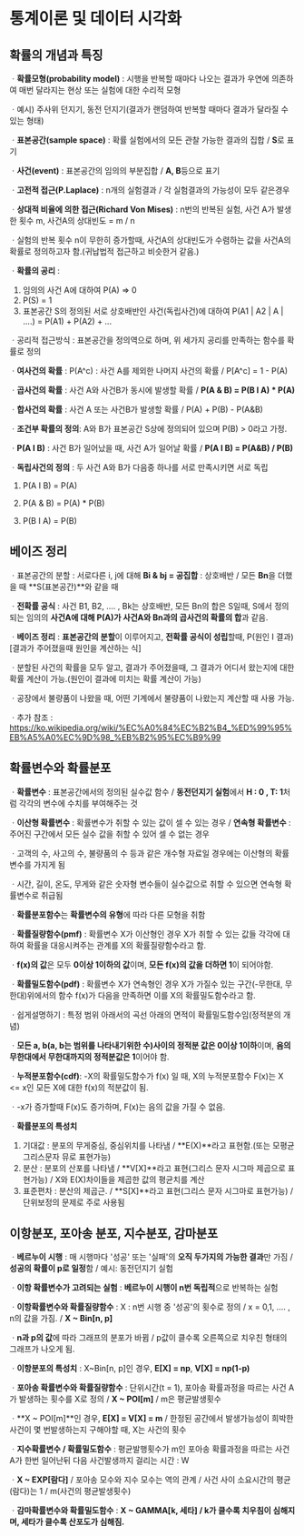 # 통계이론 및 데이터 시각화

## 확률의 개념과 특징

ㆍ**확률모형(probability model)** : 시행을 반복할 때마다 나오는 결과가 우연에 의존하여 매번 달라지는 현상 또는 실험에 대한 수리적 모형

ㆍ예시) 주사위 던지기, 동전 던지기(결과가 랜덤하여 반복할 때마다 결과가 달라질 수 있는 형태)

ㆍ**표본공간(sample space)** : 확률 실험에서의 모든 관찰 가능한 결과의 집합 / **S**로 표기

ㆍ**사건(event)** : 표본공간의 임의의 부분집합 / **A, B**등으로 표기 

ㆍ**고전적 접근(P.Laplace)** : n개의 실험결과 / 각 실험결과의 가능성이 모두 같은경우

ㆍ**상대적 비율에 의한 접근(Richard Von Mises)** : n번의 반복된 실험, 사건 A가 발생한 횟수 m, 사건A의 상대빈도 = m / n

ㆍ실험의 반복 횟수 n이 무한히 증가할때, 사건A의 상대빈도가 수렴하는 값을 사건A의 확률로 정의하고자 함.(귀납법적 접근하고 비슷한거 같음.)

ㆍ**확률의 공리** : 

1) 임의의 사건 A에 대하여 P(A) => 0 
2) P(S) = 1 
3) 표본공간 S의 정의된 서로 상호배반인 사건(독립사건)에 대하여 P(A1 | A2 | A | ....) = P(A1) + P(A2) + ...

ㆍ공리적 접근방식 : 표본공간을 정의역으로 하며, 위 세가지 공리를 만족하는 함수를 확률로 정의

ㆍ**여사건의 확률** : P(A^c) : 사건 A를 제외한 나머지 사건의 확률 / P[A^c] = 1 - P(A)

ㆍ**곱사건의 확률** : 사건 A와 사건B가 동시에 발생할 확률 / **P(A & B) = P(B I A) * P(A)**

ㆍ**합사건의 확률** : 사건 A 또는 사건B가 발생할 확률 / P(A) + P(B) - P(A&B)

ㆍ**조건부 확률의 정의**: A와 B가 표본공간 S상에 정의되어 있으며 P(B) > 0라고 가정. 

ㆍ**P(A I B)** : 사건 B가 일어났을 때, 사건 A가 일어날 확률 / **P(A I B) = P(A&B) / P(B)**

ㆍ**독립사건의 정의** : 두 사건 A와 B가 다음중 하나를 서로 만족시키면 서로 독립

1. P(A I B) = P(A)

2. P(A & B) = P(A) * P(B)

3. P(B I A) = P(B)

   

## 베이즈 정리

ㆍ표본공간의 분할 : 서로다른 i, j에 대해 **Bi & bj = 공집합** : 상호배반 / 모든 **Bn**을 더했을 때 **S(표본공간)**와 같을 때

ㆍ**전확률 공식** : 사건 B1, B2, .... , Bk는 상호배반, 모든 Bn의 합은 S일때, S에서 정의되는 임의의 **사건A에 대해 P(A)가 사건A와 Bn과의 곱사건의 확률의 합**과 같음.

ㆍ**베이즈 정리** : **표본공간의 분할**이 이루어지고, **전확률 공식이 성립**할때, P(원인 I 결과)[결과가 주어졌을때 원인을 계산하는 식]

ㆍ분할된 사건의 확률을 모두 알고, 결과가 주어졌을때, 그 결과가 어디서 왔는지에 대한 확률 계산이 가능.(원인이 결과에 미치는 확률 계산이 가능)

ㆍ공장에서 불량품이 나왔을 때, 어떤 기계에서 불량품이 나왔는지 계산할 때 사용 가능.

ㆍ추가 참조 : https://ko.wikipedia.org/wiki/%EC%A0%84%EC%B2%B4_%ED%99%95%EB%A5%A0%EC%9D%98_%EB%B2%95%EC%B9%99



## 확률변수와 확률분포

ㆍ**확률변수** : 표본공간에서의 정의된 실수값 함수 / **동전던지기 실험**에서 **H : 0 , T: 1**처럼 각각의 변수에 수치를 부여해주는 것

ㆍ**이산형 확률변수** : 확률변수가 취할 수 있는 값이 셀 수 있는 경우 / **연속형 확률변수** : 주어진 구간에서 모든 실수 값을 취할 수 있어 셀 수 없는 경우

ㆍ고객의 수, 사고의 수, 불량품의 수 등과 같은 개수형 자료일 경우에는 이산형의 확률변수를 가지게 됨

ㆍ시간, 길이, 온도, 무게와 같은 숫자형 변수들이 실수값으로 취할 수 있으면 연속형 확률변수로 취급됨

ㆍ**확률분포함수**는 **확률변수의 유형**에 따라 다른 모형을 취함

ㆍ**확률질량함수(pmf)** : 확률변수 X가 이산형인 경우 X가 취할 수 있는 값들 각각에 대하여 확률을 대응시켜주는 관계를 X의 확률질량함수라고 함.

ㆍ**f(x)의 값**은 모두 **0이상 1이하의 값**이며, **모든 f(x)의 값을 더하면 1**이 되어야함.

ㆍ**확률밀도함수(pdf)** : 확률변수 X가 연속형인 경우 X가 가질수 있는 구간(-무한대, 무한대)위에서의 함수 f(x)가 다음을 만족하면 이를 X의 확률밀도함수라고 함.

ㆍ쉽게설명하기 : 특정 범위 아래서의 곡선 아래의 면적이 확률밀도함수임(정적분의 개념)

ㆍ**모든 a, b(a, b는 범위를 나타내기위한 수)사이의 정적분 값은 0이상 1이하**이며, **음의 무한대에서 무한대까지의 정적분값은 1**이어야 함.

ㆍ**누적분포함수(cdf)**: -X의 확률밀도함수가 f(x) 일 때, X의 누적분포함수 F(x)는 X <= x인 모든 X에 대한 f(x)의 적분값이 됨.

ㆍ-x가 증가할때 F(x)도 증가하며, F(x)는 음의 값을 가질 수 없음.

ㆍ**확률분포의 특성치** 

1. 기대값  : 분포의 무게중심, 중심위치를 나타냄 / **E(X)**라고 표현함.(또는 모평균 그리스문자 뮤로 표현가능)
2. 분산 : 분포의 산포를 나타냄 / **V[X]**라고 표현(그리스 문자 시그마 제곱으로 표현가능) / X와 E(X)차이들을 제곱한 값의 평균치를 계산
3. 표준편차 : 분산의 제곱근. / **S[X]**라고 표현(그리스 문자 시그마로 표현가능) / 단위보정의 문제로 주로 사용됨



## 이항분포, 포아송 분포, 지수분포, 감마분포

ㆍ**베르누이 시행** : 매 시행마다 '성공' 또는 '실패'의 **오직 두가지의 가능한 결과**만 가짐 / **성공의 확률이 p로 일정**함 / 예시: 동전던지기 실험

ㆍ**이항 확률변수가 고려되는 실험** : **베르누이 시행이 n번 독립적**으로 반복하는 실험

ㆍ**이항확률변수와 확률질량함수** : X : n번 시행 중 '성공'의 횟수로 정의 / x = 0,1, .... , n의 값을 가짐. / **X ~ Bin[n, p]**

ㆍ**n과 p의 값**에 따라 그래프의 분포가 바뀜 / p값이 클수록 오른쪽으로 치우친 형태의 그래프가 나오게 됨. 

ㆍ**이항분포의 특성치** : X~Bin[n, p]인 경우, **E[X]  = np**, **V[X] = np(1-p)** 

ㆍ**포아송 확률변수와 확률질량함수** : 단위시간(t = 1), 포아송 확률과정을 따르는 사건 A가 발생하는 횟수를 X로 정의 / **X ~ POI[m]** / m은 평균발생횟수

ㆍ**X ~ POI[m]**인 경우, **E[X] = V[X] = m** / 한정된 공간에서 발생가능성이 희박한 사건이 몇 번발생하는지 구해야할 때, X는 사건의 횟수

ㆍ**지수확률변수 / 확률밀도함수** : 평균발행횟수가 m인 포아송 확률과정을 따르는 사건 A가 한번 일어난뒤 다음 사건발생까지 걸리는 시간 :  W

ㆍ**X ~ EXP[람다]** / 포아송 모수와 지수 모수는 역의 관계 / 사건 사이 소요시간의 평균(람다)는 1 / m(사건의 평균발생횟수)

ㆍ**감마확률변수와 확률밀도함수** : **X ~ GAMMA[k, 세타] / k가 클수록 치우침이 심해지며, 세타가 클수록 산포도가 심해짐.**
